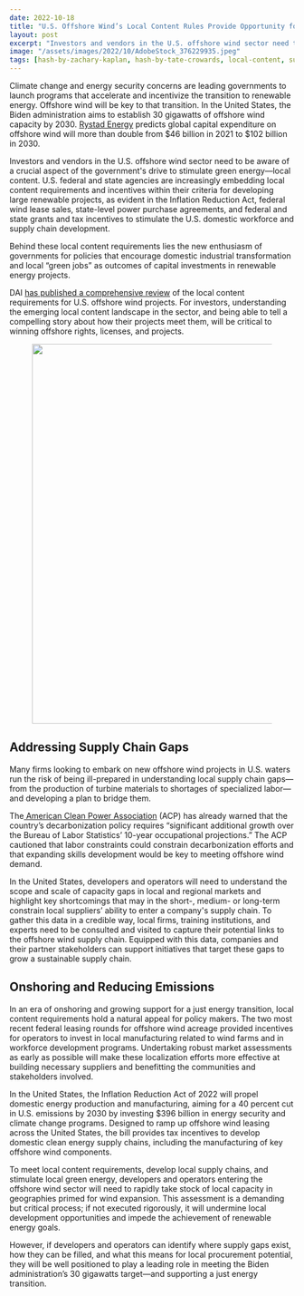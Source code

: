 ```yaml
---
date: 2022-10-18
title: "U.S. Offshore Wind’s Local Content Rules Provide Opportunity for Investors"
layout: post
excerpt: "Investors and vendors in the U.S. offshore wind sector need to be aware of a crucial aspect of the government's drive to stimulate green energy—local content."
image: "/assets/images/2022/10/AdobeStock_376229935.jpeg"
tags: [hash-by-zachary-kaplan, hash-by-tate-crowards, local-content, sustainable-business, climate, hash-featured, hash-developments]
---
```

<p>Climate change and energy security concerns are leading governments to launch programs that accelerate and incentivize the transition to renewable energy. Offshore wind will be key to that transition. In the United States, the Biden administration aims to establish 30 gigawatts of offshore wind capacity by 2030. <a href="https://www.rystadenergy.com/newsevents/news/press-releases/global-offshore-wind-capital-expenditure-to-more-than-double-top-$100-billion-in-2030/" rel="noreferrer noopener">Rystad Energy</a> predicts global capital expenditure on offshore wind will more than double from $46 billion in 2021 to $102 billion in 2030.</p><p>Investors and vendors in the U.S. offshore wind sector need to be aware of a crucial aspect of the government's drive to stimulate green energy—local content. U.S. federal and state agencies are increasingly embedding local content requirements and incentives within their criteria for developing large renewable projects, as evident in the Inflation Reduction Act, federal wind lease sales, state-level power purchase agreements, and federal and state grants and tax incentives to stimulate the U.S. domestic workforce and supply chain development.</p><p>Behind these local content requirements lies the new enthusiasm of governments for policies that encourage domestic industrial transformation and local “green jobs” as outcomes of capital investments in renewable energy projects.</p><p>DAI <a href="https://www.dai.com/news/dai-publishes-review-of-us-offshore-wind-local-content-requirements" rel="noreferrer noopener">has published a comprehensive review</a> of the local content requirements for U.S. offshore wind projects. For investors, understanding the emerging local content landscape in the sector, and being able to tell a compelling story about how their projects meet them, will be critical to winning offshore rights, licenses, and projects.</p><figure class="kg-card kg-image-card kg-width-full"><img src="/assets/images/2022/10/AdobeStock_429665128.jpeg" class="kg-image" alt loading="lazy" width="1200" height="670" srcset="/assets/images/size/w600/2022/10/AdobeStock_429665128.jpeg 600w, /assets/images/size/w1000/2022/10/AdobeStock_429665128.jpeg 1000w, /assets/images/2022/10/AdobeStock_429665128.jpeg 1200w"></figure><h2 id="addressing-supply-chain-gaps">Addressing Supply Chain Gaps </h2><p>Many firms looking to embark on new offshore wind projects in U.S. waters run the risk of being ill-prepared in understanding local supply chain gaps—from the production of turbine materials to shortages of specialized labor—and developing a plan to bridge them.  </p><p>The<a href="https://cleanpower.org/wp-content/uploads/2021/06/ACP-Labor-Supply-Report.pdf" rel="noreferrer noopener"> American Clean Power Association</a> (ACP) has already warned that the country’s decarbonization policy requires “significant additional growth over the Bureau of Labor Statistics’ 10-year occupational projections.” The ACP cautioned that labor constraints could constrain decarbonization efforts and that expanding skills development would be key to meeting offshore wind demand.</p><p>In the United States, developers and operators will need to understand the scope and scale of capacity gaps in local and regional markets and highlight key shortcomings that may in the short-, medium- or long-term constrain local suppliers’ ability to enter a company's supply chain. To gather this data in a credible way, local firms, training institutions, and experts need to be consulted and visited to capture their potential links to the offshore wind supply chain. Equipped with this data, companies and their partner stakeholders can support initiatives that target these gaps to grow a sustainable supply chain.</p><h2 id="onshoring-and-reducing-emissions">Onshoring and Reducing Emissions</h2><p>In an era of onshoring and growing support for a just energy transition, local content requirements hold a natural appeal for policy makers. The two most recent federal leasing rounds for offshore wind acreage provided incentives for operators to invest in local manufacturing related to wind farms and in workforce development programs. Undertaking robust market assessments as early as possible will make these localization efforts more effective at building necessary suppliers and benefitting the communities and stakeholders involved.</p><p>In the United States, the Inflation Reduction Act of 2022 will propel domestic energy production and manufacturing, aiming for a 40 percent cut in U.S. emissions by 2030 by investing $396 billion in energy security and climate change programs. Designed to ramp up offshore wind leasing across the United States, the bill provides tax incentives to develop domestic clean energy supply chains, including the manufacturing of key offshore wind components.</p><p>To meet local content requirements, develop local supply chains, and stimulate local green energy, developers and operators entering the offshore wind sector will need to rapidly take stock of local capacity in geographies primed for wind expansion. This assessment is a demanding but critical process; if not executed rigorously, it will undermine local development opportunities and impede the achievement of renewable energy goals.</p><p>However, if developers and operators can identify where supply gaps exist, how they can be filled, and what this means for local procurement potential, they will be well positioned to play a leading role in meeting the Biden administration’s 30 gigawatts target—and supporting a just energy transition.</p><!--kg-card-begin: html--><div data-tf-widget="OARosYGo" data-tf-transitive-search-params="utm_source, utm_campaign" data-tf-hide-headers data-tf-iframe-props="title=Wind Energy Report Leads" data-tf-medium="snippet" data-tf-hidden="utm_source=xxxxx,utm_medium=xxxxx,utm_campaign=xxxxx" style="width:100%;height:400px;"></div><script src="//embed.typeform.com/next/embed.js"></script><!--kg-card-end: html-->
  